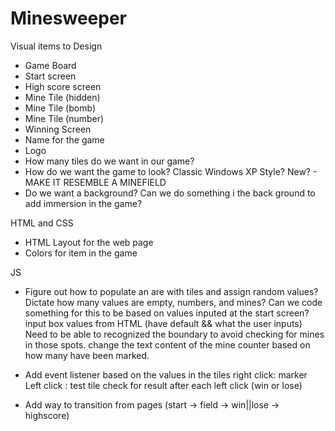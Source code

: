 # Minesweeper

Visual items to Design
- Game Board
- Start screen
- High score screen
- Mine Tile (hidden)
- Mine Tile (bomb)
- Mine Tile (number)
- Winning Screen
- Name for the game
- Logo
- How many tiles do we want in our game?
- How do we want the game to look?
    Classic
    Windows XP Style?
    New? - MAKE IT RESEMBLE A MINEFIELD
- Do we want a background?
    Can we do something i the back ground to add immersion in the game?


HTML and CSS
- HTML Layout for the web page
- Colors for item in the game

JS
- Figure out how to populate an are with tiles and assign random values?
    Dictate how many values are empty, numbers, and mines?
    Can we code something for this to be based on values inputed at the start screen?
        input box values from HTML (have default  && what the user inputs)
    Need to be able to recognized the boundary to avoid checking for mines in those spots.
    change the text content of the mine counter based on how many have been marked.
        
- Add event listener based on the values in the tiles
    right click: marker
    Left click : test tile
    check for result after each left click (win or lose)
- Add way to transition from pages (start -> field -> win||lose -> highscore)
